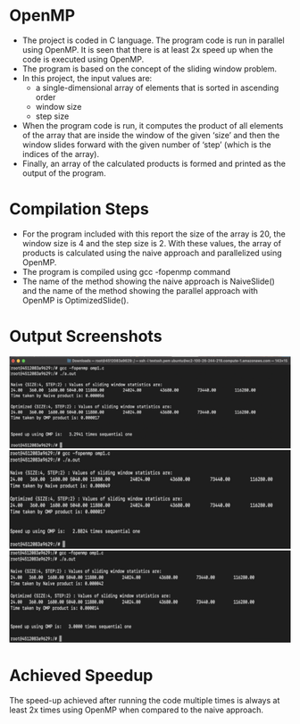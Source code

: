 # OpenMP

* The project is coded in C language. The program code is run in parallel using OpenMP. It is seen that there is at least 2x speed up when the code is executed using OpenMP.
* The program is based on the concept of the sliding window problem.
* In this project, the input values are:
  - a single-dimensional array of elements that is sorted in ascending order
  -  window size
  -  step size
* When the program code is run, it computes the product of all elements of the array that are inside the window of the given ‘size’ and then the window slides forward with the given number of ‘step’ (which is the indices of the array).
* Finally, an array of the calculated products is formed and printed as the output of the program.

# Compilation Steps

* For the program included with this report the size of the array is 20, the window size is 4 and the step size is 2. With these values, the array of products is calculated using the naive approach and parallelized using OpenMP.
* The program is compiled using gcc -fopenmp command
* The name of the method showing the naive approach is NaiveSlide() and the name of the method showing the parallel approach with OpenMP is OptimizedSlide().

# Output Screenshots

![Output -1](https://github.com/pragyas03/OpenMP/blob/main/Output_1.png)
![Output -2](https://github.com/pragyas03/OpenMP/blob/main/Output_2.png)
![Output -3](https://github.com/pragyas03/OpenMP/blob/main/Output_3.png)


# Achieved Speedup
The speed-up achieved after running the code multiple times is always at least 2x times using OpenMP when compared to the naive approach.
